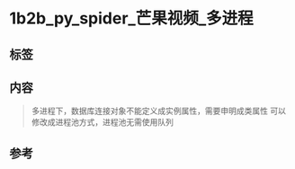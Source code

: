 # 1b2b_py_spider_芒果视频_多进程

## 标签

## 内容

> 多进程下，数据库连接对象不能定义成实例属性，需要申明成类属性
> 可以修改成进程池方式，进程池无需使用队列

## 参考
